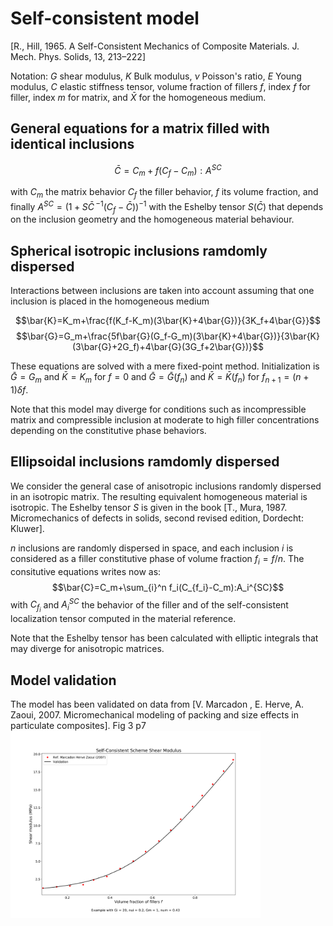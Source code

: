 # Self-consistent model 
[R., Hill, 1965. A Self-Consistent Mechanics of Composite Materials. J.
Mech. Phys. Solids, 13, 213–222]

Notation:
$G$ shear modulus, 
$K$ Bulk modulus, 
$\nu$ Poisson's ratio, 
$E$ Young modulus, $C$ elastic stiffness tensor,
volume fraction of fillers $f$,
index $f$ for filler, index $m$ for matrix, and $\bar{X}$ for the homogeneous medium.
## General equations for a matrix filled with identical inclusions

$$\bar{C}=C_m+f(C_f-C_m):A^{SC}$$

with $C_m$ the matrix behavior $C_f$ the filler behavior, $f$ its volume fraction, and finally $A^{SC}=\left( 1+S \bar{C}\,^{-1}(C_f-\bar{C})\right)^{-1}$
with the Eshelby tensor $S(\bar{C})$ that depends on the inclusion geometry and the homogeneous material behaviour.

## Spherical isotropic inclusions ramdomly dispersed
Interactions between inclusions are taken into account assuming that one inclusion is placed in the homogeneous medium

$$\bar{K}=K_m+\frac{f(K_f-K_m)(3\bar{K}+4\bar{G})}{3K_f+4\bar{G}}$$
$$\bar{G}=G_m+\frac{5f\bar{G}(G_f-G_m)(3\bar{K}+4\bar{G})}{3\bar{K}(3\bar{G}+2G_f)+4\bar{G}(3G_f+2\bar{G})}$$

These equations are solved with a mere fixed-point method. Initialization is $\bar{G}=G_m$ and $\bar{K}=K_m$ for $f=0$ and 
$\bar{G}=\bar{G}(f_n)$ and $\bar{K}=\bar{K}(f_n)$ for $f_{n+1}=(n+1)\delta f$.

Note that this model may diverge for conditions such as incompressible matrix and compressible inclusion at moderate to high filler concentrations depending on the constitutive phase behaviors.

## Ellipsoidal inclusions ramdomly dispersed
We consider the general case of anisotropic inclusions randomly dispersed in an isotropic matrix. The resulting equivalent homogeneous material is isotropic. 
The Eshelby tensor $S$ is given in the book [T., Mura, 1987. Micromechanics of defects in solids, second revised edition, Dordecht: Kluwer].

$n$ inclusions are randomly dispersed in space, and each inclusion $i$ is considered as a filler constitutive phase of volume fraction $f_i=f/n$. The consitutive equations writes now as:
$$\bar{C}=C_m+\sum_{i}^n f_i(C_{f_i}-C_m):A_i^{SC}$$ 
with $C_{f_i}$ and $A_i^{SC}$ the behavior of the filler and of the self-consistent localization tensor computed in the material reference. 

Note that the Eshelby tensor has been calculated with elliptic integrals that may diverge for anisotropic matrices.
## Model validation
The model has been validated on data from [V. Marcadon , E. Herve, A. Zaoui,  2007. Micromechanical modeling of packing and size effects in particulate composites]. Fig 3 p7
<img src="model_descriptions/model_validate/SC_Marcadon_G.png" alt="drawing" width="400">